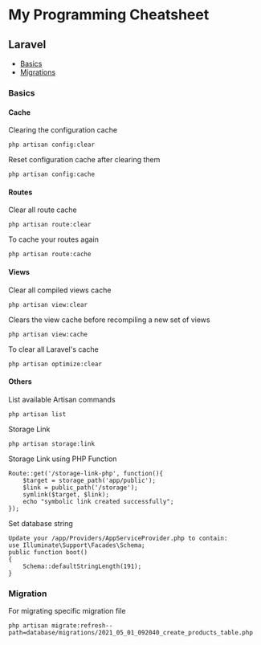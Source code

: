 # My Programming Cheatsheet
## Laravel
-  [Basics](https://github.com/iamwebsurgeon/cheat-sheet/blob/main/laravel.md#basics)
-  [Migrations](https://github.com/iamwebsurgeon/cheat-sheet/blob/main/laravel.md#migration)


### Basics
#### Cache
Clearing the configuration cache
```
php artisan config:clear
```
Reset configuration cache after clearing them
```
php artisan config:cache
```
#### Routes
Clear all route cache
```
php artisan route:clear
```
To cache your routes again
```
php artisan route:cache
```
#### Views
Clear all compiled views cache
```
php artisan view:clear
```
Clears the view cache before recompiling a new set of views
```
php artisan view:cache
```
To clear all Laravel's cache
```
php artisan optimize:clear
```
#### Others
List available Artisan commands
```
php artisan list
```
Storage Link
```
php artisan storage:link
```
Storage Link using PHP Function
```
Route::get('/storage-link-php', function(){
    $target = storage_path('app/public');
    $link = public_path('/storage');
    symlink($target, $link);
    echo "symbolic link created successfully";
});
```

Set database string
```
Update your /app/Providers/AppServiceProvider.php to contain:
use Illuminate\Support\Facades\Schema;
public function boot()
{
    Schema::defaultStringLength(191);
}
```
### Migration
For migrating specific migration file
```
php artisan migrate:refresh--path=database/migrations/2021_05_01_092040_create_products_table.php
```



